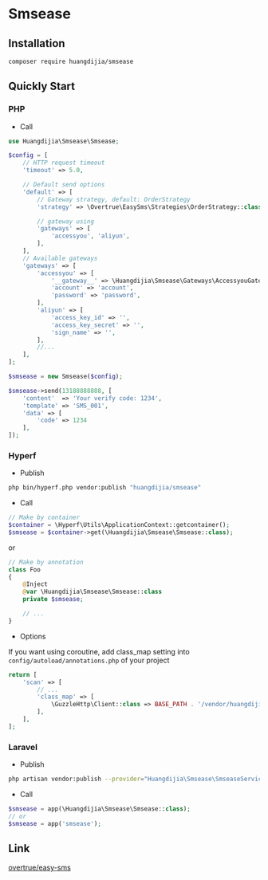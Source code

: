 # Smsease

## Installation

~~~bash
composer require huangdijia/smsease
~~~

## Quickly Start

### PHP

* Call

~~~php
use Huangdijia\Smsease\Smsease;

$config = [
    // HTTP request timeout
    'timeout' => 5.0,

    // Default send options
    'default' => [
        // Gateway strategy, default: OrderStrategy
        'strategy' => \Overtrue\EasySms\Strategies\OrderStrategy::class,

        // gateway using
        'gateways' => [
            'accessyou', 'aliyun',
        ],
    ],
    // Available gateways
    'gateways' => [
        'accessyou' => [
            '__gateway__' => \Huangdijia\Smsease\Gateways\AccessyouGateway::class, // custom
            'account' => 'account',
            'password' => 'password',
        ],
        'aliyun' => [
            'access_key_id' => '',
            'access_key_secret' => '',
            'sign_name' => '',
        ],
        //...
    ],
];

$smsease = new Smsease($config);

$smsease->send(13188888888, [
    'content'  => 'Your verify code: 1234',
    'template' => 'SMS_001',
    'data' => [
        'code' => 1234
    ],
]);
~~~

### Hyperf

* Publish

~~~bash
php bin/hyperf.php vendor:publish "huangdijia/smsease"
~~~

* Call

~~~php
// Make by container
$container = \Hyperf\Utils\ApplicationContext::getcontainer();
$smsease = $container->get(\Huangdijia\Smsease\Smsease::class);
~~~

or

~~~php
// Make by annotation
class Foo
{
    @Inject
    @var \Huangdijia\Smsease\Smsease::class
    private $smsease;

    // ...
}
~~~

* Options

If you want using coroutine, add class_map setting into `config/autoload/annotations.php` of your project

~~~php
return [
    'scan' => [
        // ...
        'class_map' => [
            \GuzzleHttp\Client::class => BASE_PATH . '/vendor/huangdijia/smsease/class_map/GuzzleHttp/Client.php',
        ],
    ],
];
~~~

### Laravel

* Publish

~~~bash
php artisan vendor:publish --provider="Huangdijia\Smsease\SmseaseServiceProvider"
~~~

* Call

~~~php
$smsease = app(\Huangdijia\Smsease\Smsease::class);
// or
$smsease = app('smsease');
~~~

## Link

[overtrue/easy-sms](https://github.com/overtrue/easy-sms)
